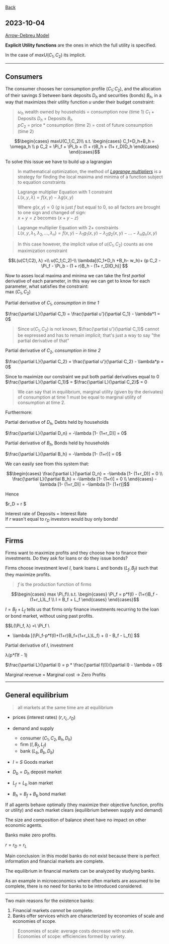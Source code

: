 
[Back](../Index.md)

## 2023-10-04

[Arrow-Debreu Model](https://en.wikipedia.org/wiki/Arrow%E2%80%93Debreu_model)

**Explicit Utility functions** are the ones in which the full utility is specified.

In the case of $maxU(C_1,C_2)$ its implicit.

---
## Consumers

The consumer chooses her consumption profile $(C_1; C_2)$, and the allocation of their
savings $S$ between bank deposits $D_h$ and securities (bonds) $B_h$, in a way that maximizes their utility function $u$ under their budget constraint:

>$\omega_h$ wealth owned by households = consumption now (time 1) $C_1$ + Deposits $D_h$ + Deposits $B_h$  
> $pC_2$ = price * consumption (time 2) = cost of future consumption (time 2) 

$$\begin{cases} 
maxU(C_1,C_2)\\
s.t.
\begin{cases}
C_1+D_h+B_h = \omega_h \\
p C_2 = \Pi_f + \Pi_b + (1 + r)B_h + (1+ r_D)D_h
\end{cases}
\end{cases}$$



To solve this issue we have to build up a lagrangian

>In mathematical optimization, the method of [*Lagrange multipliers*](https://en.wikipedia.org/wiki/Lagrange_multiplier) is a strategy for finding the local maxima and minima of a function subject to equation constraints

>Lagrange multiplier Equation with 1 constraint  
>$L(x,y,λ) = f(x,y) - λg(x, y)$  
>
>Where $g(x,y) = 0$ ($g$ is just $f$ but equal to $0$, so all factors are brought to one sign and changed of sign:  
>$x+y = z$ becomes $(x+y-z)$

>Lagrange multiplier Equation with 2+ constraints  
>$L(x,y,\lambda_1, \lambda_2, ..., \lambda_n) = f(x,y) -  λ_1g_1(x, y) - λ_2g_2(x, y) - ... - λ_ng_n(x, y)$

>In this case however, the implicit value of $u(C_1,C_2)$ counts as one maximization constraint

$$L(u(C1,C2), λ) =\\
u(C_1,C_2)-\\
\lambda[(C_1+D_h +B_h- w_h)+
(p C_2 - \Pi_f - \Pi_b - (1 + r)B_h - (1+ r_D)D_h)]
$$

Now to asses local maxima and minima we can take the first *partial* derivative of each parameter, in this way we can get to know for each parameter, what satisfies the constraint:  
max $(C_1,C_2)$

Partial derivative of $C_1$, *consumption in time 1*

$\frac{\partial L}{\partial C_1} = \frac{\partial u'}{\partial C_1} - \lambda*1 = 0$

> Since $u(C_1,C_2)$ is not known, $\frac{\partial u'}{\partial C_1}$ cannot be expressed and has to remain implicit; that's just a way to say "the partial derivative of that"

Partial derivative of $C_2$, *consumption in time 2*

$\frac{\partial L}{\partial C_2} = \frac{\partial u'}{\partial C_2} - \lambda*p = 0$

Since to maximize our constraint we put both partial derivatives equal to $0$  
$\frac{\partial L}{\partial C_1}$ =  $\frac{\partial L}{\partial C_2}$ = 0

>We can say that in equilibrium, marginal utility (given by the derivates) of consumption at time 1 must be equal to marginal utility of consumption at time 2.

Furthermore:

Partial derivative of $D_h$, Debts held by households

$\frac{\partial L}{\partial D_n} = -\lambda [1- (1+r_D)] = 0$

Partial derivative of $B_h$, Bonds held by households

$\frac{\partial L}{\partial B_h} = -\lambda [1- (1+r)] = 0$

We can easily see from this system that:

$$\begin{cases}
\frac{\partial L}{\partial D_n} = -\lambda [1- (1+r_D)] = 0 \\
\frac{\partial L}{\partial B_h} = -\lambda [1- (1+r)] = 0 \\
\end{cases}
-\lambda [1- (1+r_D)] = -\lambda [1- (1+r)]$$

Hence

$r_D = r $

Interest rate of Deposits = Interest Rate  
If $r$ wasn't equal to $r_D$ investors would buy only bonds!

---

## Firms

Firms want to maximize profits and they choose how to finance their investments. Do they ask for loans or do they issue bonds?

Firms choose investment level $I$, bank loans $L$ and bonds $(L_f, B_f)$ such that they maximize profits.

>$f$ is the production function of firms 

$$\begin{cases} 
max \Pi_f\\
s.t.
\begin{cases}
\Pi_f = p*f(I) - (1+r)B_f - (1+r_L)L_f \\
I = B_f + L_f
\end{cases}
\end{cases}$$

$I = B_f+L_f$ tells us that firms only finance investments recurring to the loan or bond market, without using past profits.

$$L(\Pi_f, λ) =\\
\Pi_f \\
- \lambda [(\Pi_f-p*f(I)+(1+r)B_f+(1+r_L)L_f) + (I - B_f - L_f)]
$$

Partial derivative of $I$, investment


λ(p*Πf - 1)

$\frac{\partial L}{\partial I} = p * \frac{\partial f(I)}{\partial I} - \lambda = 0$

Marginal revenue = Marginal cost $\rightarrow$ Zero Profits

---

## General equilibrium
>all markets at the same time are at equilibrium  

- prices (interest rates) $(r,r_L,r_D)$
- demand and supply
  - consumer $(C_1,C_2,B_h,D_h)$
  - firm $(I, B_f, L_f)$
  - bank $(L_b, B_b, D_b)$

- $I = S$ Goods market 
- $D_b = D_h$ deposit market  
- $L_f = L_b$ loan market
- $B_h = B_f + B_b$ bond market

If all agents behave optimally (they maximize their objective function, profits or utility) and each market clears (equilibrium between supply and demand)

The size and composition of balance sheet have no impact on other economic agents.

Banks make zero profits.

$r=r_D=r_L$

Main conclusion: in this model banks do not exist because there is perfect information and financial markets are complete.

The equilibrium in financial markets can be analyzed by studying banks.

As an example in microeconomics where often markets are assumed to be complete, there is no need for banks to be introduced considered.

---

Two main reasons for the existence banks:

1. Financial markets *cannot* be complete.
2. Banks offer services which are characterized by economies of scale and economies of scope.

>Economies of scale: average costs decrease with scale.  
>Economies of scope: efficiencies formed by variety.


